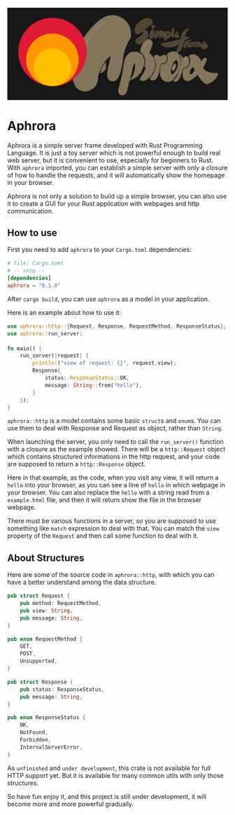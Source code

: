 ![Aphrora 0.1](./static/aphrora-image.png)

# Aphrora

Aphrora is a  simple server frame developed with Rust Programming Language.
It is just a toy server which is not powerful enough to build real web server, but it is convenient to use, especially for beginners to Rust. With `aphrora` imported, you can establish a simple server with only a closure of how to handle the requests, and it will automatically show the homepage in your browser.

Aphrora is not only a solution to build up a simple browser, you can also use it to create a GUI for your Rust application with webpages and http communication.

## How to use

First you need to add `aphrora` to your `Cargo.toml` dependencies:

```toml
# file: Cargo.toml
# -- snip --
[dependencies]
aphrora = "0.1.0"
```

After `cargo build`, you can use `aphrora` as a model in your application.

Here is an example about how to use it:

```rust
use aphrora::http::{Request, Response, RequestMethod, ResponseStatus};
use aphrora::run_server;

fn main() {
    run_server(|request| {
        println!("view of request: {}", request.view);
        Response{
            status: ResponseStatus::OK,
            message: String::from("hello"),
        }
    });
}
```

`aphrora::http` is a model contains some basic `struct`s and `enum`s. You can use them to deal with Response and Request as object, rather than `String`.

When launching the server, you only need to call the `run_server()` function with a closure as the example showed. There will be a `http::Request` object which contains structured informations in the http request, and your code are supposed to return a `http::Response` object.

Here in that example, as the code, when you visit any view, it will return a `hello` into your browser, as you can see a line of `hello` in which webpage in your browser. You can also replace the `hello` with a string read from a `example.html` file, and then it will return show the file in the browser webpage.

There must be various functions in a server, so you are supposed to use something like `match` expression to deal with that. You can match the `view` property of the `Request` and then call some function to deal with it.

## About Structures

Here are some of the source code in `aphrora::http`, with which you can have a better understand among the data structure.

```rust
pub struct Request {
    pub method: RequestMethod,
    pub view: String,
    pub message: String,
}
```

```rust
pub enum RequestMethod {
    GET,
    POST,
    Unsupported,
}
```

```rust
pub struct Response {
    pub status: ResponseStatus,
    pub message: String,
}
```

```rust
pub enum ResponseStatus {
    OK,
    NotFound,
    Forbidden,
    InternalServerError,
}
```

As `unfinished` and `under development`, this crate is not available for full HTTP support yet. But it is available for many common utils with only those structures.

So have fun enjoy it, and this project is still under development, it will become more and more powerful gradually.

